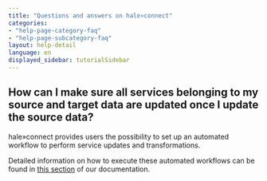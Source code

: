 ```yaml
---
title: "Questions and answers on hale»connect"
categories:
- "help-page-category-faq"
- "help-page-subcategory-faq"
layout: help-detail
language: en
displayed_sidebar: tutorialSidebar
---
```


<h2>How can I make sure all services belonging to my source and target data are updated once I update the source data?</h2>

hale»connect provides users the possibility to set up an automated workflow to perform service updates and transformations. 

Detailed information on how to execute these automated workflows can be found in <a href="../../references/themes/2018-04-04-reference-themes-automation">this section</a> of our documentation.
